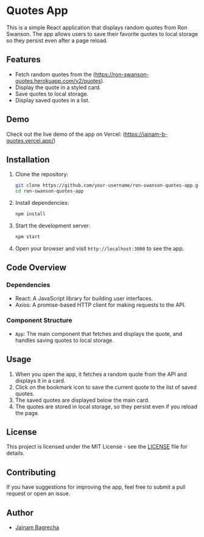 # Quotes App

This is a simple React application that displays random quotes from Ron Swanson. The app allows users to save their favorite quotes to local storage so they persist even after a page reload.

## Features

- Fetch random quotes from the  (https://ron-swanson-quotes.herokuapp.com/v2/quotes).
- Display the quote in a styled card.
- Save quotes to local storage.
- Display saved quotes in a list.

## Demo

Check out the live demo of the app on Vercel:  (https://jainam-b-quotes.vercel.app/)

## Installation

1. Clone the repository:
    ```bash
    git clone https://github.com/your-username/ron-swanson-quotes-app.git
    cd ron-swanson-quotes-app
    ```

2. Install dependencies:
    ```bash
    npm install
    ```

3. Start the development server:
    ```bash
    npm start
    ```

4. Open your browser and visit `http://localhost:3000` to see the app.

## Code Overview

### Dependencies

- React: A JavaScript library for building user interfaces.
- Axios: A promise-based HTTP client for making requests to the API.

### Component Structure

- `App`: The main component that fetches and displays the quote, and handles saving quotes to local storage.

 

## Usage

1. When you open the app, it fetches a random quote from the API and displays it in a card.
2. Click on the bookmark icon to save the current quote to the list of saved quotes.
3. The saved quotes are displayed below the main card.
4. The quotes are stored in local storage, so they persist even if you reload the page.

## License

This project is licensed under the MIT License - see the [LICENSE](LICENSE) file for details.

## Contributing

If you have suggestions for improving the app, feel free to submit a pull request or open an issue.

## Author

- [Jainam Bagrecha ](https://github.com/jainam-b)
